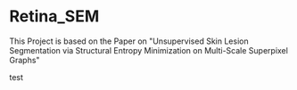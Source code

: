 # Retina_SEM
This Project is based on the Paper on "Unsupervised Skin Lesion Segmentation via Structural Entropy Minimization on Multi-Scale Superpixel Graphs"

test 